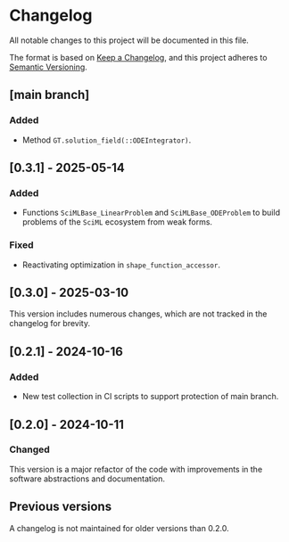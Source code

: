 # Changelog

All notable changes to this project will be documented in this file.

The format is based on [Keep a Changelog](https://keepachangelog.com/en/1.0.0/),
and this project adheres to [Semantic Versioning](https://semver.org/spec/v2.0.0.html).

## [main branch]

### Added

- Method `GT.solution_field(::ODEIntegrator)`.

## [0.3.1] - 2025-05-14

### Added

- Functions `SciMLBase_LinearProblem` and `SciMLBase_ODEProblem` to build problems of the `SciML` ecosystem from weak forms.

### Fixed

- Reactivating optimization in `shape_function_accessor`.

## [0.3.0] - 2025-03-10

This version includes numerous changes, which are not tracked in the changelog for brevity.

## [0.2.1] - 2024-10-16

### Added

- New test collection in CI scripts to support protection of main branch.

## [0.2.0] - 2024-10-11

### Changed

This version is a major refactor of the code with improvements in the software abstractions and documentation.

## Previous versions

A changelog is not maintained for older versions than 0.2.0.

